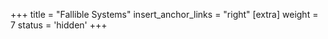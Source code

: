 +++
title = "Fallible Systems"
insert_anchor_links = "right"
[extra]
weight = 7
status = 'hidden'
+++